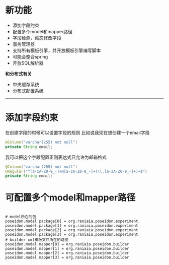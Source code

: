 # 新功能

- 添加字段约束
- 配置多个model和mapper路径
- 字段检测，动态修改字段
- 事务管理器
- 支持所有模板引擎，并开放模板引擎编写脚本
- 可能会整合spring
- 开放SQL解析器

**和分布式有关**

- 中央缓存系统
- 分布式配置系统

---

# 添加字段约束

在创建字段的时候可以设置字段的规则
比如说我现在想创建一个email字段
```java
@Column("varchar(255) not null")
private String email;
```
我可以把这个字段配置正则表达式只允许为邮箱格式
```java
@Column("varchar(255) not null")
@Regular("^[a-zA-Z0-9_-]+@[a-zA-Z0-9_-]+(\\.[a-zA-Z0-9_-]+)+$")
private String email;
```

# 可配置多个model和mapper路径

```properties

# model所在的包
poseidon.model.package[0] = org.raniaia.poseidon.experiment
poseidon.model.package[1] = org.raniaia.poseidon.experiment
poseidon.model.package[2] = org.raniaia.poseidon.experiment
poseidon.model.package[3] = org.raniaia.poseidon.experiment
# builder xml模板文件所在的路径
poseidon.model.mapper[0] = org.raniaia.poseidon.builder
poseidon.model.mapper[1] = org.raniaia.poseidon.builder
poseidon.model.mapper[2] = org.raniaia.poseidon.builder
poseidon.model.mapper[3] = org.raniaia.poseidon.builder

```
